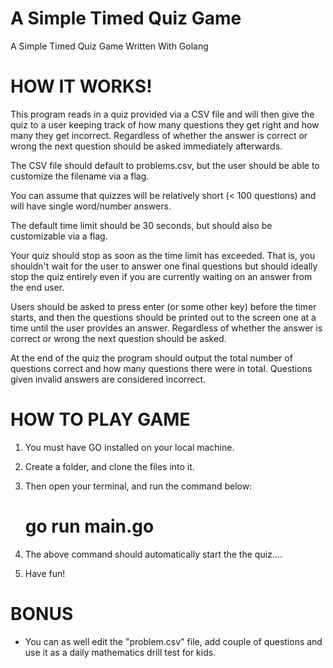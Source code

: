 # A Simple Timed Quiz Game

A Simple Timed Quiz Game Written With Golang

# HOW IT WORKS!

This program reads in a quiz provided via a CSV file and will then give the quiz to a user keeping track of how many questions they get right and how many they get incorrect. Regardless of whether the answer is correct or wrong the next question should be asked immediately afterwards.

The CSV file should default to problems.csv, but the user should be able to customize the filename via a flag.

You can assume that quizzes will be relatively short (< 100 questions) and will have single word/number answers.

The default time limit should be 30 seconds, but should also be customizable via a flag.

Your quiz should stop as soon as the time limit has exceeded. That is, you shouldn't wait for the user to answer one final questions but should ideally stop the quiz entirely even if you are currently waiting on an answer from the end user.

Users should be asked to press enter (or some other key) before the timer starts, and then the questions should be printed out to the screen one at a time until the user provides an answer. Regardless of whether the answer is correct or wrong the next question should be asked.

At the end of the quiz the program should output the total number of questions correct and how many questions there were in total. Questions given invalid answers are considered incorrect.

# HOW TO PLAY GAME

1. You must have GO installed on your local machine.

2. Create a folder, and clone the files into it.

3. Then open your terminal, and run the command below:

      # go run main.go
      
4. The above command should automatically start the the quiz....

5. Have fun!

# BONUS

- You can as well edit the "problem.csv" file, add couple of questions and use it as a daily mathematics drill test for kids.
